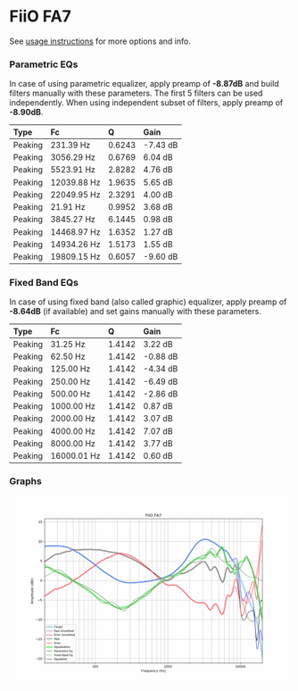 # FiiO FA7
See [usage instructions](https://github.com/jaakkopasanen/AutoEq#usage) for more options and info.

### Parametric EQs
In case of using parametric equalizer, apply preamp of **-8.87dB** and build filters manually
with these parameters. The first 5 filters can be used independently.
When using independent subset of filters, apply preamp of **-8.90dB**.

| Type    | Fc          |      Q | Gain     |
|:--------|:------------|:-------|:---------|
| Peaking | 231.39 Hz   | 0.6243 | -7.43 dB |
| Peaking | 3056.29 Hz  | 0.6769 | 6.04 dB  |
| Peaking | 5523.91 Hz  | 2.8282 | 4.76 dB  |
| Peaking | 12039.88 Hz | 1.9635 | 5.65 dB  |
| Peaking | 22049.95 Hz | 2.3291 | 4.00 dB  |
| Peaking | 21.91 Hz    | 0.9952 | 3.68 dB  |
| Peaking | 3845.27 Hz  | 6.1445 | 0.98 dB  |
| Peaking | 14468.97 Hz | 1.6352 | 1.27 dB  |
| Peaking | 14934.26 Hz | 1.5173 | 1.55 dB  |
| Peaking | 19809.15 Hz | 0.6057 | -9.60 dB |

### Fixed Band EQs
In case of using fixed band (also called graphic) equalizer, apply preamp of **-8.64dB**
(if available) and set gains manually with these parameters.

| Type    | Fc          |      Q | Gain     |
|:--------|:------------|:-------|:---------|
| Peaking | 31.25 Hz    | 1.4142 | 3.22 dB  |
| Peaking | 62.50 Hz    | 1.4142 | -0.88 dB |
| Peaking | 125.00 Hz   | 1.4142 | -4.34 dB |
| Peaking | 250.00 Hz   | 1.4142 | -6.49 dB |
| Peaking | 500.00 Hz   | 1.4142 | -2.86 dB |
| Peaking | 1000.00 Hz  | 1.4142 | 0.87 dB  |
| Peaking | 2000.00 Hz  | 1.4142 | 3.07 dB  |
| Peaking | 4000.00 Hz  | 1.4142 | 7.07 dB  |
| Peaking | 8000.00 Hz  | 1.4142 | 3.77 dB  |
| Peaking | 16000.01 Hz | 1.4142 | 0.60 dB  |

### Graphs
![](./FiiO%20FA7.png)